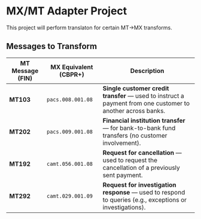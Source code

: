 # MX/MT Adapter Project

This project will perform translaton for certain MT->MX transforms.

## Messages to Transform

| **MT Message (FIN)** | **MX Equivalent (CBPR+)**     | **Description**                                                                 |
|----------------------|-------------------------------|---------------------------------------------------------------------------------|
| **MT103**            | `pacs.008.001.08`             | **Single customer credit transfer** — used to instruct a payment from one customer to another across banks. |
| **MT202**            | `pacs.009.001.08`             | **Financial institution transfer** — for bank-to-bank fund transfers (no customer involvement).             |
| **MT192**            | `camt.056.001.08`             | **Request for cancellation** — used to request the cancellation of a previously sent payment.              |
| **MT292**            | `camt.029.001.09`             | **Request for investigation response** — used to respond to queries (e.g., exceptions or investigations).   |